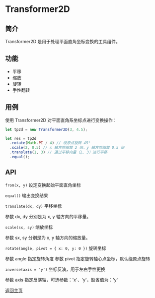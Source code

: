 # Transformer2D

## 简介

Transformer2D 是用于处理平面直角坐标变换的工具组件。

## 功能

* 平移
* 缩放
* 旋转
* 手性翻转

## 用例

使用 Transformer2D 对平面直角系坐标点进行变换操作：

```js
let tp2d = new Transformer2D(3, 4.5);

let res = tp2d
  .rotate(Math.PI / 4) // 绕原点旋转 45°
  .scale(2, 0.5) // x 轴方向缩放 2 倍，y 轴方向缩放 0.5 倍
  .translate(1, 3) // 通过平移向量（1, 3）进行平移
  .equal();
```

## API

`from(x, y)` 设定变换起始平面直角坐标

`equal()` 输出变换结果

`translate(dx, dy)` 平移坐标

参数 dx, dy 分别是为 x, y 轴方向的平移量。

`scale(sx, sy)` 缩放坐标

参数 sx, sy 分别是为 x, y 轴方向的缩放量。

`rotate(angle, pivot = { x: 0, y: 0 })` 旋转坐标

参数 angle 指定旋转角度
参数 pivot 指定旋转轴心点坐标，默认绕原点旋转

`inverse(axis = 'y')` 坐标反演，用于左右手性更换

参数 axis 指定反演轴，可选参数：'x'、'y'，缺省值为：'y'

[返回主页](../../../readme.md)
